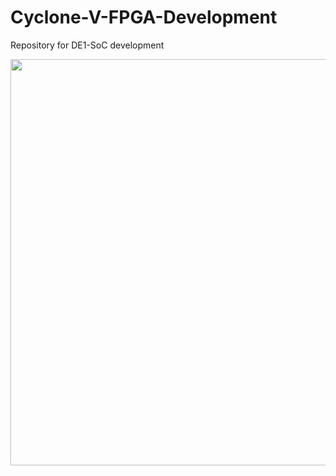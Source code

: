 # Cyclone-V-FPGA-Development
Repository for DE1-SoC  development 

<img src = "https://user-images.githubusercontent.com/92602684/164258304-e4664ea1-97d3-4d75-8abf-c88fad11f2e1.png" 
width = "1000"
height = "650" >
